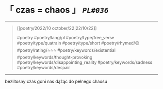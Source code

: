 # &#12300; czas = chaos &#12301; *`PL#036`*

---

> [[poetry/2022/10 october/22|22/10/22]]
> 
> #poetry 
> #poetry/lang/pl 
> #poetry/type/free_verse #poetry/type/quatrain #poetry/type/short 
> #poetry/rhymed/🟡 
> #poetry/rating/⭐⭐⭐ 
> #poetry/keywords/existential #poetry/keywords/thought-provoking #poetry/keywords/disappointing_reality #poetry/keywords/sadness #poetry/keywords/despair 

---

bezlitosny czas
goni nas
dążąc do
pełnego chaosu